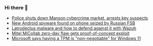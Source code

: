 ### Hi there 👋

<!--START_SECTION:feed-->
* [Police shuts down Manson cybercrime market, arrests key suspects](https://www.bleepingcomputer.com/news/security/police-shuts-down-manson-cybercrime-market-fake-shops-arrests-key-suspects/)
* [New Android spyware found on phone seized by Russian FSB](https://www.bleepingcomputer.com/news/security/new-android-spyware-found-on-phone-seized-by-russian-fsb/)
* [Latrodectus malware and how to defend against it with Wazuh](https://www.bleepingcomputer.com/news/security/latrodectus-malware-and-how-to-defend-against-it-with-wazuh/)
* [Mitel MiCollab zero-day flaw gets proof-of-concept exploit](https://www.bleepingcomputer.com/news/security/mitel-micollab-zero-day-flaw-gets-proof-of-concept-exploit/)
* [Microsoft says having a TPM is "non-negotiable" for Windows 11](https://www.bleepingcomputer.com/news/microsoft/microsoft-says-having-a-tpm-is-non-negotiable-for-windows-11/)
<!--END_SECTION:feed-->

<!--
**frankenk/frankenk** is a ✨ _special_ ✨ repository because its `README.md` (this file) appears on your GitHub profile.

Here are some ideas to get you started:

- 🔭 I’m currently working on ...
- 🌱 I’m currently learning ...
- 👯 I’m looking to collaborate on ...
- 🤔 I’m looking for help with ...
- 💬 Ask me about ...
- 📫 How to reach me: ...
- 😄 Pronouns: ...
- ⚡ Fun fact: ...
-->



